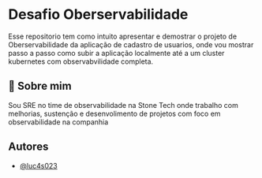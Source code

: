 
# Desafio Oberservabilidade

Esse repositorio tem como intuito apresentar e demostrar o projeto de Oberservabilidade da aplicação de cadastro de usuarios, onde vou mostrar passo a passo como subir a aplicação localmente até a um cluster kubernetes com observabvilidade completa.


## 🚀 Sobre mim
Sou SRE no time de observabilidade na Stone Tech onde trabalho com melhorias, sustenção e desenvolimento de projetos com foco em observabilidade na companhia 

## Autores

- [@luc4s023](https://github.com/luc4s023)
